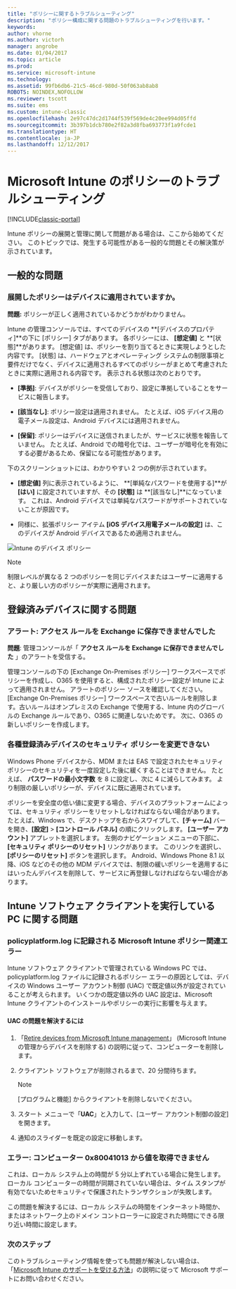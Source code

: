 ```yaml
---
title: "ポリシーに関するトラブルシューティング"
description: "ポリシー構成に関する問題のトラブルシューティングを行います。"
keywords: 
author: vhorne
ms.author: victorh
manager: angrobe
ms.date: 01/04/2017
ms.topic: article
ms.prod: 
ms.service: microsoft-intune
ms.technology: 
ms.assetid: 99fb6db6-21c5-46cd-980d-50f063ab8ab8
ROBOTS: NOINDEX,NOFOLLOW
ms.reviewer: tscott
ms.suite: ems
ms.custom: intune-classic
ms.openlocfilehash: 2e97c47dc2d1744f539f569de4c20ee994d05ffd
ms.sourcegitcommit: 3b397b1dcb780e2f82a3d8fba693773f1a9fcde1
ms.translationtype: HT
ms.contentlocale: ja-JP
ms.lasthandoff: 12/12/2017
---
```

# <a name="troubleshoot-policies-in-microsoft-intune"></a>Microsoft Intune のポリシーのトラブルシューティング

[!INCLUDE[classic-portal](../includes/classic-portal.md)]

Intune ポリシーの展開と管理に関して問題がある場合は、ここから始めてください。 このトピックでは、発生する可能性がある一般的な問題とその解決策が示されています。

## <a name="general-issues"></a>一般的な問題

### <a name="was-a-deployed-policy-applied-to-the-device"></a>展開したポリシーはデバイスに適用されていますか。
**問題:** ポリシーが正しく適用されているかどうかがわかりません。

Intune の管理コンソールでは、すべてのデバイスの **[デバイスのプロパティ]**の下に [ポリシー] タブがあります。 各ポリシーには、 **[想定値]** と **[状態]**があります。 [想定値] は、ポリシーを割り当てるときに実現しようとした内容です。 [状態] は、ハードウェアとオペレーティング システムの制限事項と要件だけでなく、デバイスに適用されるすべてのポリシーがまとめて考慮されたときに実際に適用される内容です。 表示される状態は次のとおりです。

-   **[準拠]**: デバイスがポリシーを受信しており、設定に準拠していることをサービスに報告します。

-   **[該当なし]**: ポリシー設定は適用されません。 たとえば、iOS デバイス用の電子メール設定は、Android デバイスには適用されません。

-   **[保留]**: ポリシーはデバイスに送信されましたが、サービスに状態を報告していません。 たとえば、Android での暗号化では、ユーザーが暗号化を有効にする必要があるため、保留になる可能性があります。

下のスクリーンショットには、わかりやすい 2 つの例が示されています。

-   **[想定値]** 列に表示されているように、 **[単純なパスワードを使用する]**が **[はい]** に設定されていますが、その **[状態]** は **[該当なし]**になっています。 これは、Android デバイスでは単純なパスワードがサポートされていないことが原因です。

-   同様に、拡張ポリシー アイテム **[iOS デバイス用電子メールの設定]** は、このデバイスが Android デバイスであるため適用されません。

![Intune のデバイス ポリシー](../media/Intune-Device-Policy-v.2.jpg)

> [!NOTE]
> 制限レベルが異なる 2 つのポリシーを同じデバイスまたはユーザーに適用すると、より厳しい方のポリシーが実際に適用されます。


## <a name="issues-with-enrolled-devices"></a>登録済みデバイスに関する問題

### <a name="alert-saving-of-access-rules-to-exchange-has-failed"></a>アラート: アクセス ルールを Exchange に保存できませんでした
**問題**: 管理コンソールが「 **アクセス ルールを Exchange に保存できませんでした** 」のアラートを受信する。

管理コンソールの下の [Exchange On-Premises ポリシー] ワークスペースでポリシーを作成し、O365 を使用すると、構成されたポリシー設定が Intune によって適用されません。 アラートのポリシー ソースを確認してください。  [Exchange On-Premises ポリシー] ワークスペースで古いルールを削除します。古いルールはオンプレミスの Exchange で使用する、Intune 内のグローバルの Exchange ルールであり、O365 に関連しないためです。 次に、O365 の新しいポリシーを作成します。

### <a name="cannot-change-security-policy-for-various-enrolled-devices"></a>各種登録済みデバイスのセキュリティ ポリシーを変更できない
Windows Phone デバイスから、MDM または EAS で設定されたセキュリティ ポリシーのセキュリティを一度設定した後に緩くすることはできません。 たとえば、 **パスワードの最小文字数** を 8 に設定し、次に 4 に減らしてみます。 より制限の厳しいポリシーが、デバイスに既に適用されています。

ポリシーを安全度の低い値に変更する場合、デバイスのプラットフォームによっては、セキュリティ ポリシーをリセットしなければならない場合があります。
たとえば、Windows で、デスクトップを右からスワイプして、**[チャーム]** バーを開き、**[設定]** &gt; **[コントロール パネル]** の順にクリックします。  **[ユーザー アカウント]** アプレットを選択します。
左側のナビゲーション メニューの下部に、 **[セキュリティ ポリシーのリセット]** リンクがあります。 このリンクを選択し、**[ポリシーのリセット]** ボタンを選択します。
Android、Windows Phone 8.1 以降、iOS などのその他の MDM デバイスでは、制限の緩いポリシーを適用するにはいったんデバイスを削除して、サービスに再登録しなければならない場合があります。

## <a name="issues-with-pcs-that-run-the-intune-software-client"></a>Intune ソフトウェア クライアントを実行している PC に関する問題

### <a name="microsoft-intune-policy-related-errors-in-policyplatformlog"></a>policyplatform.log に記録される Microsoft Intune ポリシー関連エラー
Intune ソフトウェア クライアントで管理されている Windows PC では、policyplatform.log ファイルに記録されるポリシー エラーの原因としては、デバイスの Windows ユーザー アカウント制御 (UAC) で既定値以外が設定されていることが考えられます。 いくつかの既定値以外の UAC 設定は、Microsoft Intune クライアントのインストールやポリシーの実行に影響を与えます。

#### <a name="to-resolve-uac-issues"></a>UAC の問題を解決するには

1.  「[Retire devices from Microsoft Intune management](/intune-classic/deploy-use/retire-devices-from-microsoft-intune-management)」 (Microsoft Intune の管理からデバイスを削除する) の説明に従って、コンピューターを削除します。

2.  クライアント ソフトウェアが削除されるまで、20 分間待ちます。

    > [!NOTE]
    > [プログラムと機能] からクライアントを削除しないでください。

3.  スタート メニューで「**UAC**」と入力して、[ユーザー アカウント制御の設定] を開きます。

4.  通知のスライダーを既定の設定に移動します。

### <a name="error-cannot-obtain-the-value-from-the-computer-0x80041013"></a>エラー: コンピューター 0x80041013 から値を取得できません
これは、ローカル システム上の時間が 5 分以上ずれている場合に発生します。 ローカル コンピューターの時間が同期されていない場合は、タイム スタンプが有効でないためセキュリティで保護されたトランザクションが失敗します。

この問題を解決するには、ローカル システムの時間をインターネット時間か、またはネットワーク上のドメイン コントローラーに設定された時間にできる限り近い時間に設定します。








### <a name="next-steps"></a>次のステップ
このトラブルシューティング情報を使っても問題が解決しない場合は、「[Microsoft Intune のサポートを受ける方法](how-to-get-support-for-microsoft-intune.md)」の説明に従って Microsoft サポートにお問い合わせください。
